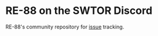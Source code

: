 # RE-88 on the SWTOR Discord


RE-88's community repository for [issue](https://github.com/TheMrT3ddy/RE-88Community/issues) tracking.
